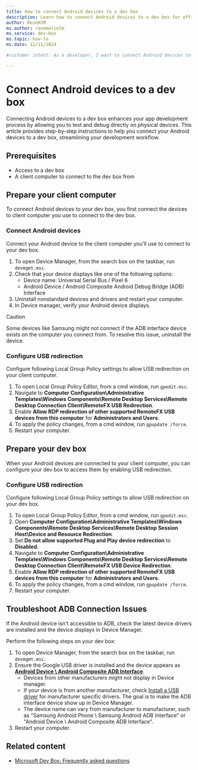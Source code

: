 ```yaml
---  
title: How to connect Android devices to a dev box
description: Learn how to connect Android devices to a dev box for efficient testing and debugging, enhancing your app development workflow and productivity.
author: RoseHJM
ms.author: rosemalcolm
ms.service: dev-box
ms.topic: how-to
ms.date: 12/11/2024

#customer intent: As a developer, I want to connect Android devices to my dev box so that I can develop apps for Android.

---
```


# Connect Android devices to a dev box

Connecting Android devices to a dev box enhances your app development process by allowing you to test and debug directly on physical devices. This article provides step-by-step instructions to help you connect your Android devices to a dev box, streamlining your development workflow.

## Prerequisites

- Access to a dev box
- A client computer to connect to the dev box from

## Prepare your client computer

To connect Android devices to your dev box, you first connect the devices to client computer you use to connect to the dev box.

### Connect Android devices

Connect your Android device to the client computer you'll use to connect to your dev box.

1. To open Device Manager, from the search box on the taskbar, run `devmgmt.msc`.
1. Check that your device displays like one of the following options:
    - Device name: Universal Serial Bus / Pixel 6
    - Android Device / Android Composite Android Debug Bridge (ADB) Interface
1. Uninstall nonstandard devices and drivers and restart your computer.
1. In Device manager, verify your Android device displays.

> [!CAUTION]
> Some devices like Samsung might not connect if the ADB interface device exists on the computer you connect from. To resolve this issue, uninstall the device.

### Configure USB redirection

Configure following Local Group Policy settings to allow USB redirection on your client computer. 

1. To open Local Group Policy Editor, from a cmd window, run `gpedit.msc`.
1. Navigate to **Computer Configuration\Administrative Templates\Windows Components\Remote Desktop Services\Remote Desktop Connection Client\RemoteFX USB Redirection**.
1. Enable **Allow RDP redirection of other supported RemoteFX USB devices from this computer** for **Administrators and Users**.
1. To apply the policy changes, from a cmd window, run `gpupdate /force`.
1. Restart your computer.

## Prepare your dev box

When your Android devices are connected to your client computer, you can configure your dev box to access them by enabling USB redirection.

### Configure USB redirection

Configure following Local Group Policy settings to allow USB redirection on your dev box. 

1. To open Local Group Policy Editor, from a cmd window, run `gpedit.msc`.
1. Open **Computer Configuration\Administrative Templates\Windows Components\Remote Desktop Services\Remote Desktop Session Host\Device and Resource Redirection**.
1. Set **Do not allow supported Plug and Play device redirection** to **Disabled**.
1. Navigate to **Computer Configuration\Administrative Templates\Windows Components\Remote Desktop Services\Remote Desktop Connection Client\RemoteFX USB Device Redirection**.
1. Enable **Allow RDP redirection of other supported RemoteFX USB devices from this computer** for **Administrators and Users**.
1. To apply the policy changes, from a cmd window, run `gpupdate /force`.
1. Restart your computer.

## Troubleshoot ADB Connection Issues

If the Android device isn't accessible to ADB, check the latest device drivers are installed and the device displays in Device Manager. 

Perform the following steps on your dev box:

1. To open Device Manager, from the search box on the taskbar, run `devmgmt.msc`.
1. Ensure the Google USB driver is installed and the device appears as [**Android Device \ Android Composite ADB Interface**](https://developer.android.com/studio/run/win-usb). 
    - Devices from other manufacturers might not display in Device manager. 
    - If your device is from another manufacturer, check [Install a USB driver](https://developer.android.com/studio/run/oem-usb#InstallingDriver) for manufacturer specific drivers. The goal is to make the ADB interface device show up in Device Manager. 
    - The device name can vary from manufacturer to manufacturer, such as "Samsung Android Phone \ Samsung Android ADB Interface" or "Android Device \ Android Composite ADB Interface".  
1. Restart your computer. 

## Related content

- [Microsoft Dev Box: Frequently asked questions](dev-box-faq.yml)